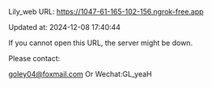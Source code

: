 Lily_web URL: https://1047-61-165-102-156.ngrok-free.app

Updated at: 2024-12-08 17:40:44

If you cannot open this URL, the server might be down.

Please contact: 

goley04@foxmail.com Or Wechat:GL_yeaH
